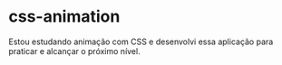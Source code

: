 # css-animation
Estou estudando animação com CSS e desenvolvi essa aplicação para praticar e alcançar o próximo nível.
